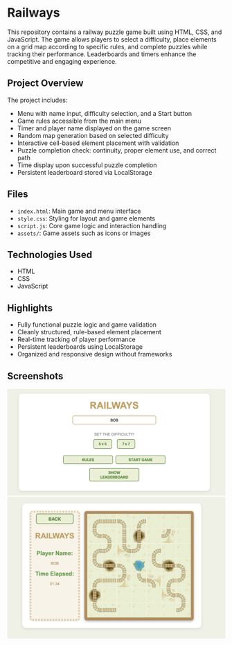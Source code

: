 # Railways

This repository contains a railway puzzle game built using HTML, CSS, and JavaScript. The game allows players to select a difficulty, place elements on a grid map according to specific rules, and complete puzzles while tracking their performance. Leaderboards and timers enhance the competitive and engaging experience.

## Project Overview  
The project includes:

- Menu with name input, difficulty selection, and a Start button  
- Game rules accessible from the main menu  
- Timer and player name displayed on the game screen  
- Random map generation based on selected difficulty  
- Interactive cell-based element placement with validation  
- Puzzle completion check: continuity, proper element use, and correct path  
- Time display upon successful puzzle completion  
- Persistent leaderboard stored via LocalStorage  

## Files  
- `index.html`: Main game and menu interface  
- `style.css`: Styling for layout and game elements  
- `script.js`: Core game logic and interaction handling  
- `assets/`: Game assets such as icons or images  

## Technologies Used  
- HTML  
- CSS  
- JavaScript  

## Highlights  
- Fully functional puzzle logic and game validation  
- Cleanly structured, rule-based element placement  
- Real-time tracking of player performance  
- Persistent leaderboards using LocalStorage  
- Organized and responsive design without frameworks  

## Screenshots  

![Main Menu](https://github.com/MuhammadMalahim/railways/blob/main/screenshots/main_menu.png?raw=true)
![Game Screen](https://github.com/MuhammadMalahim/railways/blob/main/screenshots/game_screen.png?raw=true)

